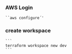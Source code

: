### AWS Login
    ``aws configure´'

### create workspace
    ```
    terraform workspace new dev
    ```
